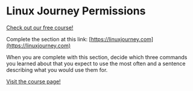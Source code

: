 # Linux Journey Permissions

[Check out our free course!](https://academy.hoppersroppers.org/mod/page/view.php?id=678)

Complete the section at this link: [https://linuxjourney.com](https://linuxjourney.com)

When you are complete with this section, decide which three commands you learned about that you expect to use the most often and a sentence describing what you would use them for. 


[Visit the course page!](https://academy.hoppersroppers.org/mod/assign/view.php?id=678)
 